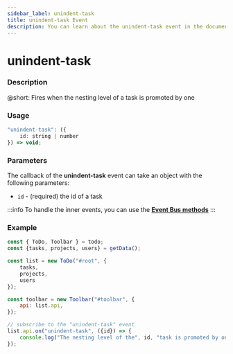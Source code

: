 ```yaml
---
sidebar_label: unindent-task
title: unindent-task Event
description: You can learn about the unindent-task event in the documentation of the DHTMLX JavaScript To Do List library. Browse developer guides and API reference, try out code examples and live demos, and download a free 30-day evaluation version of DHTMLX To Do List.
---
```


# unindent-task

### Description

@short: Fires when the nesting level of a task is promoted by one

### Usage

~~~js
"unindent-task": ({
    id: string | number
}) => void;
~~~

### Parameters

The callback of the **unindent-task** event can take an object with the following parameters:

- `id` - (required) the id of a task

:::info
To handle the inner events, you can use the [**Event Bus methods**](category/event-bus-methods.md)
:::

### Example

~~~js {15-17}
const { ToDo, Toolbar } = todo;
const {tasks, projects, users} = getData();

const list = new ToDo("#root", {
	tasks,
    projects,
    users
});

const toolbar = new Toolbar("#toolbar", {
	api: list.api,
});

// subscribe to the "unindent-task" event
list.api.on("unindent-task", ({id}) => {
    console.log("The nesting level of the", id, "task is promoted by one"); 
});
~~~ 
